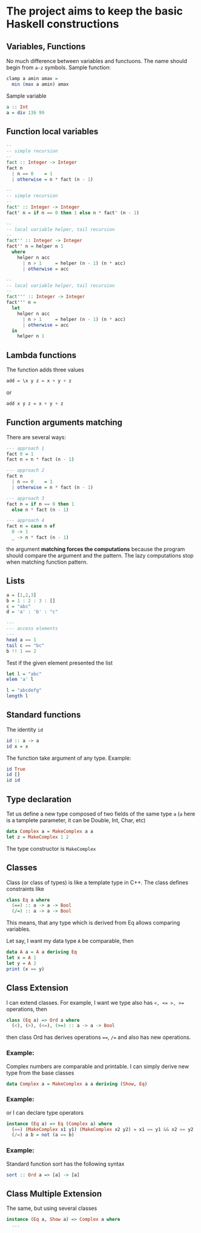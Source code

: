 # The project aims to keep the basic Haskell constructions

## Variables, Functions
No much difference between variables and functuons. The name should begin from `a-z` symbols.
Sample function:
```haskell
clamp a amin amax = 
  min (max a amin) amax
```
Sample variable
```haskell
a :: Int
a = div 136 99
```

## Function local variables
```haskell
--
-- simple recursion
--
fact :: Integer -> Integer
fact n
  | n == 0    = 1
  | otherwise = n * fact (n - 1)

--
-- simple recursion
--
fact' :: Integer -> Integer
fact' n = if n == 0 then 1 else n * fact' (n - 1)

--
-- local variable helper, tail recursion
--
fact'' :: Integer -> Integer
fact'' n = helper n 1
  where
    helper n acc
      | n > 1     = helper (n - 1) (n * acc)
      | otherwise = acc

--
-- local variable helper, tail recursion
--
fact''' :: Integer -> Integer
fact''' n = 
  let 
    helper n acc
      | n > 1     = helper (n - 1) (n * acc)
      | otherwise = acc
  in
    helper n 1
```

## Lambda functions
The function adds three values
```haskell
add = \x y z = x + y + z
```
or
```haskell
add x y z = x + y + z
```

## Function arguments matching
There are several ways:
```haskell
--- approach 1
fact 0 = 1
fact n = n * fact (n - 1)

--- approach 2
fact n 
  | n == 0    = 1
  | otherwise = n * fact (n - 1)

--- approach 3
fact n = if n == 0 then 1
  else n * fact (n - 1)

--- approach 4
fact n = case n of
  0 -> 1
  _ -> n * fact (n - 1)
```
the argument **matching forces the computations** because the 
program should compare the argument and the pattern. 
The lazy computations stop when matching function pattern.

## Lists
```haskell
a = [1,2,3]
b = 1 : 2 : 3 : []
c = "abc"
d = 'a' : 'b' : "c"

---
--- access elements
---
head a == 1
tail c == "bc"
b !! 1 == 2
```

Test if the given element presented the list
```haskell
let l = "abc"
elem 'a' l
```

```haskell
l = "abcdefg"
length l
```

## Standard functions
The identity `id` 
```haskell
id :: a -> a
id x = x
```
The function take argument of any type. 
Example:
```haskell
id True
id []
id id
```

## Type declaration
Tet us define a new type composed of two fields of 
the same type `a` (`a` here is a tamplete parameter, 
it can be Double, Int, Char, etc)
```haskell
data Complex a = MakeComplex a a
let z = MakeComplex 1 2
```
The type constructor is `MakeComplex`

## Classes
Class (or class of types) is like a template type in C++. 
The class defines constraints like
```haskell
class Eq a where
  (==) :: a -> a -> Bool
  (/=) :: a -> a -> Bool
```
This means, that any type which is derived from Eq allows comparing variables.

Let say, I want my data type `A` be comparable, then
```haskell
data A a = A a deriving Eq
let x = A 1
let y = A 2
print (x == y)
```

## Class Extension
I can extend classes. For example, I want we type also 
has `<, <= >, >=` operations, then
```haskell
class (Eq a) => Ord a where
  (<), (>), (<=), (>=) :: a -> a -> Bool
```
then class Ord has derives operations `==`, `/=` and also has 
new operations.

### Example:
Complex numbers are comparable and printable. I can simply derive 
new type from the base classes
```haskell
data Complex a = MakeComplex a a deriving (Show, Eq)
```

### Example:
or I can declare type operators 
```haskell
instance (Eq a) => Eq (Complex a) where
  (==) (MakeComplex x1 y1) (MakeComplex x2 y2) = x1 == y1 && x2 == y2
  (/=) a b = not (a == b)
```
### Example:
Standard function sort has the following syntax
```haskell
sort :: Ord a => [a] -> [a]
```

## Class Multiple Extension
The same, but using several classes
```haskell
instance (Eq a, Show a) => Complex a where
  ...
```

